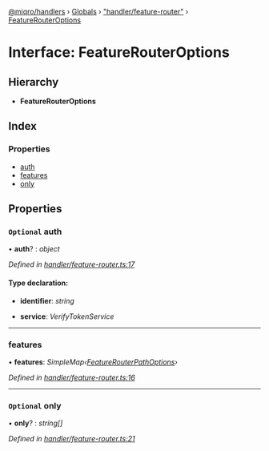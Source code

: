 [@miqro/handlers](../README.md) › [Globals](../globals.md) › ["handler/feature-router"](../modules/_handler_feature_router_.md) › [FeatureRouterOptions](_handler_feature_router_.featurerouteroptions.md)

# Interface: FeatureRouterOptions

## Hierarchy

* **FeatureRouterOptions**

## Index

### Properties

* [auth](_handler_feature_router_.featurerouteroptions.md#optional-auth)
* [features](_handler_feature_router_.featurerouteroptions.md#features)
* [only](_handler_feature_router_.featurerouteroptions.md#optional-only)

## Properties

### `Optional` auth

• **auth**? : *object*

*Defined in [handler/feature-router.ts:17](https://github.com/claukers/miqro-express/blob/5fac12b/src/handler/feature-router.ts#L17)*

#### Type declaration:

* **identifier**: *string*

* **service**: *VerifyTokenService*

___

###  features

• **features**: *SimpleMap‹[FeatureRouterPathOptions](_handler_feature_router_.featurerouterpathoptions.md)›*

*Defined in [handler/feature-router.ts:16](https://github.com/claukers/miqro-express/blob/5fac12b/src/handler/feature-router.ts#L16)*

___

### `Optional` only

• **only**? : *string[]*

*Defined in [handler/feature-router.ts:21](https://github.com/claukers/miqro-express/blob/5fac12b/src/handler/feature-router.ts#L21)*
